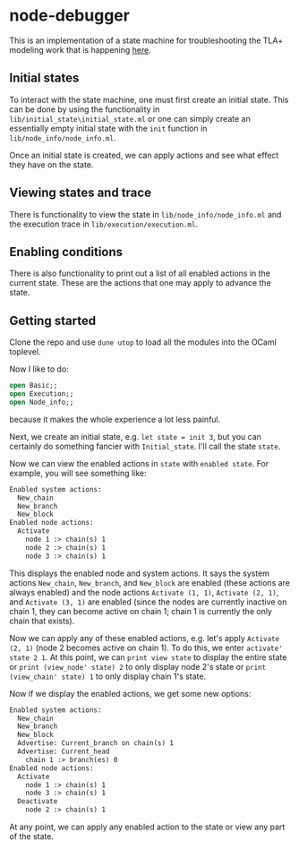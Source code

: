 # node-debugger

This is an implementation of a state machine for troubleshooting the TLA+ modeling work that is happening [here](https://github.com/simplestaking/model-p2p).

## Initial states

To interact with the state machine, one must first create an initial state. This can be done by using the functionality in `lib/initial_state\initial_state.ml` or one can simply create an essentially empty initial state with the `init` function in `lib/node_info/node_info.ml`.

Once an initial state is created, we can apply actions and see what effect they have on the state.

## Viewing states and trace

There is functionality to view the state in `lib/node_info/node_info.ml` and the execution trace in `lib/execution/execution.ml`.

## Enabling conditions

There is also functionality to print out a list of all enabled actions in the current state. These are the actions that one may apply to advance the state.

## Getting started

Clone the repo and use `dune utop` to load all the modules into the OCaml toplevel.

Now I like to do:

```ocaml
open Basic;;
open Execution;;
open Node_info;;
```

because it makes the whole experience a lot less painful.

Next, we create an initial state, e.g. `let state = init 3`, but you can certainly do something fancier with `Initial_state`. I'll call the state `state`.

Now we can view the enabled actions in `state` with `enabled state`. For example, you will see something like:

```txt
Enabled system actions:
  New_chain
  New_branch
  New_block
Enabled node actions:
  Activate
    node 1 :> chain(s) 1
    node 2 :> chain(s) 1
    node 3 :> chain(s) 1
```

This displays the enabled node and system actions. It says the system actions `New_chain`, `New_branch`, and `New_block` are enabled (these actions are always enabled) and the node actions `Activate (1, 1)`, `Activate (2, 1)`, and `Activate (3, 1)` are enabled (since the nodes are currently inactive on chain 1, they can become active on chain 1; chain 1 is currently the only chain that exists).

Now we can apply any of these enabled actions, e.g. let's apply `Activate (2, 1)` (node 2 becomes active on chain 1). To do this, we enter `activate' state 2 1`. At this point, we can `print view state` to display the entire state or `print (view_node' state) 2` to only display node 2's state or `print (view_chain' state) 1` to only display chain 1's state.

Now if we display the enabled actions, we get some new options:

```txt
Enabled system actions:
  New_chain
  New_branch
  New_block
  Advertise: Current_branch on chain(s) 1
  Advertise: Current_head
    chain 1 :> branch(es) 0
Enabled node actions:
  Activate
    node 1 :> chain(s) 1
    node 3 :> chain(s) 1
  Deactivate
    node 2 :> chain(s) 1
```

At any point, we can apply any enabled action to the state or view any part of the state.

